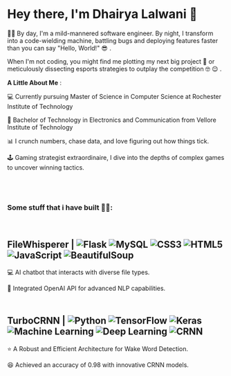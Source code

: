 # **Hey there, I'm Dhairya Lalwani 👋** #

👨‍💻 By day, I'm a mild-mannered software engineer. By night, I transform into a code-wielding machine, 
battling bugs and deploying features faster than you can say "Hello, World!" :sunglasses: . 

When I'm not coding, you might find me plotting my next big project 👀 or meticulously dissecting esports strategies to outplay the competition 🤓 :relieved: .

 **A Little About Me** :
 
💻  Currently pursuing Master of Science in Computer Science at Rochester Institute of Technology

🔋 Bachelor of Technology in Electronics and Communication from Vellore Institute of Technology

📊 I crunch numbers, chase data, and love figuring out how things tick.

🕹️ Gaming strategist extraordinaire, I dive into the depths of complex games to uncover winning tactics.  <br><br><br><br>





### **Some stuff that i have built 👷‍♂️:** ### 
<br>

## FileWhisperer | ![Flask](https://img.shields.io/badge/Flask-000000?style=plastic&logo=flask&logoColor=white) ![MySQL](https://img.shields.io/badge/MySQL-4479A1?style=plastic&logo=mysql&logoColor=white) ![CSS3](https://img.shields.io/badge/CSS3-1572B6?style=plastic&logo=css3&logoColor=white) ![HTML5](https://img.shields.io/badge/HTML5-E34F26?style=plastic&logo=html5&logoColor=white) ![JavaScript](https://img.shields.io/badge/JavaScript-F7DF1E?style=plastic&logo=javascript&logoColor=black) ![BeautifulSoup](https://img.shields.io/badge/BeautifulSoup-8FC440?style=plastic&logo=beautifulsoup&logoColor=white) ##

💻 AI chatbot that interacts with diverse file types.

🚀 Integrated OpenAI API for advanced NLP capabilities.


## <br>**TurboCRNN** | ![Python](https://img.shields.io/badge/Python-3776AB?style=plastic&logo=python&logoColor=white) ![TensorFlow](https://img.shields.io/badge/TensorFlow-FF6F00?style=plastic&logo=tensorflow&logoColor=white) ![Keras](https://img.shields.io/badge/Keras-D00000?style=plastic&logo=keras&logoColor=white) ![Machine Learning](https://img.shields.io/badge/Machine_Learning-065535?style=plastic&logo=machine-learning&logoColor=white) ![Deep Learning](https://img.shields.io/badge/Deep_Learning-8E44AD?style=plastic&logo=deep-learning&logoColor=white) ![CRNN](https://img.shields.io/badge/CRNN-1E90FF?style=plastic&logo=neural-network&logoColor=white) ##

⭐ A Robust and Efficient Architecture for Wake Word Detection.

😆 Achieved an accuracy of 0.98 with innovative CRNN models.



